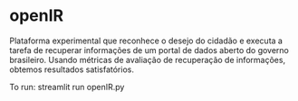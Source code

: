 # openIR
Plataforma experimental que reconhece o desejo do cidadão e executa a tarefa de recuperar informações de um portal de dados aberto do governo brasileiro. Usando métricas de avaliação de recuperação de informações, obtemos resultados satisfatórios.

To run:
streamlit run openIR.py
